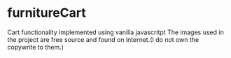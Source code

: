 # furnitureCart
Cart functionality implemented using vanilla javascritpt
The images used in the project are free source and found on internet.(I do not own the copywrite to them.)

